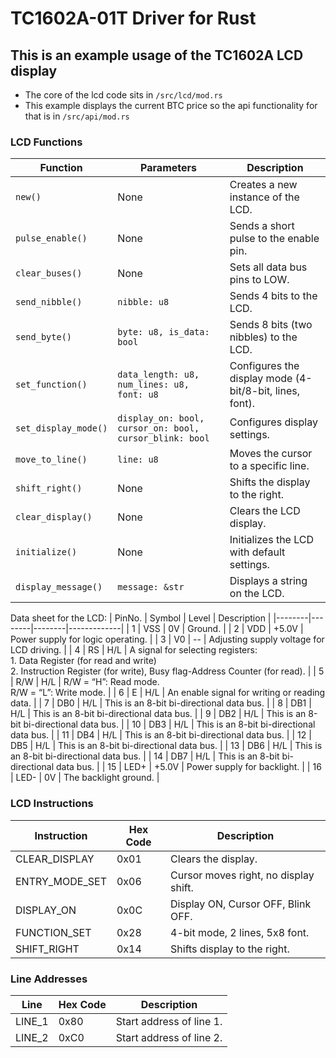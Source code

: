 TC1602A-01T Driver for Rust
===========================
## This is an example usage of the TC1602A LCD display

- The core of the lcd code sits in
```/src/lcd/mod.rs```
- This example displays the current BTC price so the api functionality for that is in
```/src/api/mod.rs```

### LCD Functions
| Function           | Parameters                        | Description                                              |
|--------------------|----------------------------------|----------------------------------------------------------|
| `new()`           | None                             | Creates a new instance of the LCD.                      |
| `pulse_enable()`  | None                             | Sends a short pulse to the enable pin.                  |
| `clear_buses()`   | None                             | Sets all data bus pins to LOW.                          |
| `send_nibble()`   | `nibble: u8`                     | Sends 4 bits to the LCD.                                |
| `send_byte()`     | `byte: u8, is_data: bool`        | Sends 8 bits (two nibbles) to the LCD.                  |
| `set_function()`  | `data_length: u8, num_lines: u8, font: u8` | Configures the display mode (4-bit/8-bit, lines, font). |
| `set_display_mode()` | `display_on: bool, cursor_on: bool, cursor_blink: bool` | Configures display settings. |
| `move_to_line()`  | `line: u8`                      | Moves the cursor to a specific line.                    |
| `shift_right()`   | None                             | Shifts the display to the right.                        |
| `clear_display()` | None                             | Clears the LCD display.                                 |
| `initialize()`    | None                             | Initializes the LCD with default settings.              |
| `display_message()` | `message: &str`               | Displays a string on the LCD.                           |

Data sheet for the LCD:
| PinNo. | Symbol | Level  | Description |
|--------|--------|--------|-------------|
| 1      | VSS    | 0V     | Ground. |
| 2      | VDD    | +5.0V  | Power supply for logic operating. |
| 3      | V0     | --     | Adjusting supply voltage for LCD driving. |
| 4      | RS     | H/L    | A signal for selecting registers:<br>1. Data Register (for read and write)<br>2. Instruction Register (for write), Busy flag-Address Counter (for read). |
| 5      | R/W    | H/L    | R/W = “H”: Read mode.<br>R/W = “L”: Write mode. |
| 6      | E      | H/L    | An enable signal for writing or reading data. |
| 7      | DB0    | H/L    | This is an 8-bit bi-directional data bus. |
| 8      | DB1    | H/L    | This is an 8-bit bi-directional data bus. |
| 9      | DB2    | H/L    | This is an 8-bit bi-directional data bus. |
| 10     | DB3    | H/L    | This is an 8-bit bi-directional data bus. |
| 11     | DB4    | H/L    | This is an 8-bit bi-directional data bus. |
| 12     | DB5    | H/L    | This is an 8-bit bi-directional data bus. |
| 13     | DB6    | H/L    | This is an 8-bit bi-directional data bus. |
| 14     | DB7    | H/L    | This is an 8-bit bi-directional data bus. |
| 15     | LED+   | +5.0V  | Power supply for backlight. |
| 16     | LED-   | 0V     | The backlight ground. |

### LCD Instructions
| Instruction         | Hex Code | Description                                          |
|---------------------|---------|------------------------------------------------------|
| CLEAR_DISPLAY      | 0x01    | Clears the display.                                  |
| ENTRY_MODE_SET     | 0x06    | Cursor moves right, no display shift.               |
| DISPLAY_ON         | 0x0C    | Display ON, Cursor OFF, Blink OFF.                  |
| FUNCTION_SET       | 0x28    | 4-bit mode, 2 lines, 5x8 font.                      |
| SHIFT_RIGHT        | 0x14    | Shifts display to the right.                        |

### Line Addresses
| Line   | Hex Code | Description               |
|--------|---------|---------------------------|
| LINE_1 | 0x80    | Start address of line 1.  |
| LINE_2 | 0xC0    | Start address of line 2.  |

